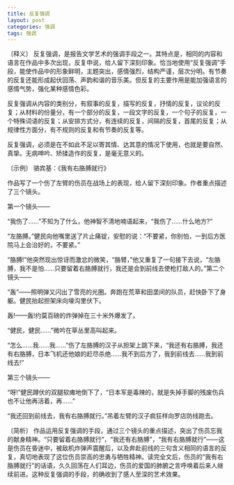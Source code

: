 ```yaml
---
title: 反复强调
layout: post
categories: 强调
tags: 强调
---
```


〔释义〕 反复强调，是报告文学艺术的强调手段之一。其特点是，相同的内容和语言在作品中多次出现，反复申说，给人留下深刻印象。恰当地使用“反复强调”手段，能使作品中的形象鲜明，主题突出，感情强烈，结构严谨，层次分明。有节奏的反复还能形成起伏回荡、声韵和谐的音乐美。但反复的主要作用是能加强语言的感情气势，强化某种感情色彩。

反复强调从内容的类别分，有叙事的反复，描写的反复，抒情的反复，议论的反复；从材料的份量分，有一个部分的反复，一段文字的反复，一个句子的反复，一个特殊词语的反复；从安排方式分，有连续的反复，间隔的反复，首尾的反复；从规律性方面分，有不规则的反复和有节奏的反复等。

反复强调，必须是在不如此不足以寄其情、达其意的情况下使用，也就是要自然、真挚。无病呻吟、矫揉造作的反复，是毫无意义的。

〔示例〕 骆宾基：《我有右胳膊就行》

作品写了一个伤了左臂的伤员在战场上的表现，给人留下深刻印象。作者重点描述了三个镜头。

第一个镜头——

“我伤了……”不知为了什么，他神智不清地喃语起来，“我伤了……什么地方?”

“左胳膊。”健民向他嘴里送了片止痛锭，安慰的说：“不要紧，你别怕，一到后方医院马上会治好的，不要紧。”

“胳膊!”他突然现出惊讶而激忿的微笑，“胳臂，”他又重复了一句接下去说，“左胳膊，我不是怕……只要留着右胳膊就行，我还是会到前线去使枪打敌人的。”第二个镜头——

“轰”——照明弹又闪出了雪亮的光圈。奔跑在荒草和田垄间的队员，赶快卧下了身躯。健民抬起担架床向壕沟里伏下。

轰!——轰!约莫百磅的炸弹掉在三十米外爆发了。

“健民，健民……”微吟在草丛里高叫起来。

“怎么……我……我……”伤了左胳膊的汉子从担架上跳下来，“我还有右胳膊，我还有右胳膊，日本飞机还他娘的赶尽杀绝……我不到后方了，我到前线去……我到前线去!”

第三个镜头——

“呀!”健民蹲伏的双腿软瘫地倒下了，“日本军是毒辣的，就是失掉手脚的残废伤兵也不让他再活着，再……”

“我还回到前线去，我有右胳膊就行。”吊着左臂的汉子疯狂样向罗店防线跑去。

〔简析〕 作品运用反复强调的手段，通过三个镜头的重点描述，突出了伤员忘我的献身精神。“只要留着右胳膊就行”，“我还有右胳膊”，“我有右胳膊就行”——这是伤员在昏迷中，被敌机炸弹声震醒后，以及奔赴前线的三句含义相同的语言的反复，真切地表现了这位伤员崇高的忠勇与牺牲精神。读完全文后，伤员的“我有右胳膊就行”的话语，久久回荡在人们耳边，伤员的爱国的肺腑之言呼唤着后来人继续前进。这种反复强调的手段，的确收到了感人至深的艺术效果。 